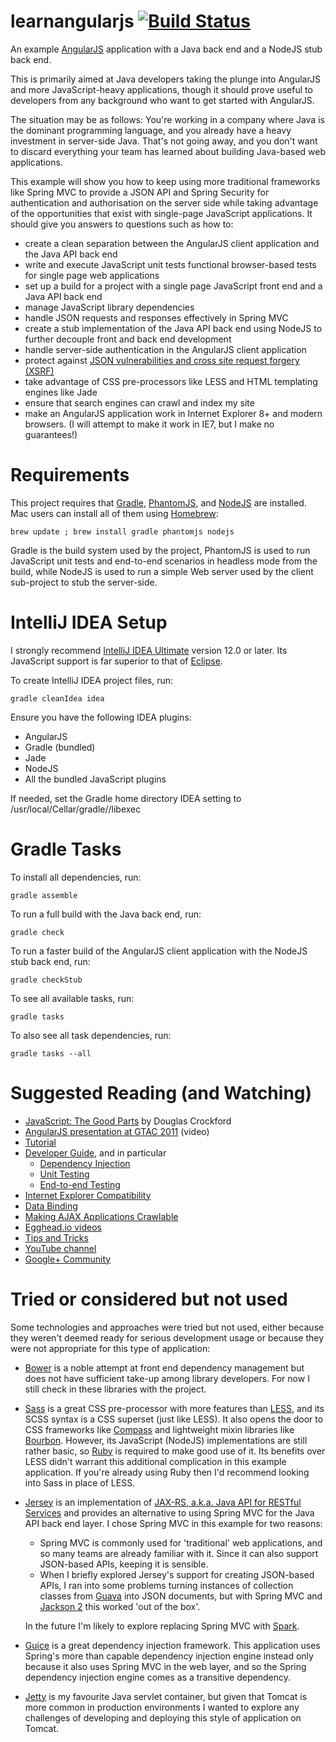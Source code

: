 learnangularjs [![Build Status](https://travis-ci.org/halvards/learnangularjs.png)](https://travis-ci.org/halvards/learnangularjs)
==============

An example [AngularJS](http://angularjs.org/) application with a Java back end and a NodeJS stub back end.

This is primarily aimed at Java developers taking the plunge into AngularJS and more JavaScript-heavy applications,
though it should prove useful to developers from any background who want to get started with AngularJS.

The situation may be as follows: You're working in a company where Java is the dominant programming language, and you
already have a heavy investment in server-side Java. That's not going away, and you don't want to discard everything
your team has learned about building Java-based web applications.

This example will show you how to keep using more traditional frameworks like Spring MVC to provide a JSON API and
Spring Security for authentication and authorisation on the server side while taking advantage of the opportunities
that exist with single-page JavaScript applications. It should give you answers to questions such as how to:

* create a clean separation between the AngularJS client application and the Java API back end
* write and execute JavaScript unit tests functional browser-based tests for single page web applications
* set up a build for a project with a single page JavaScript front end and a Java API back end
* manage JavaScript library dependencies
* handle JSON requests and responses effectively in Spring MVC
* create a stub implementation of the Java API back end using NodeJS to further decouple front and back end development
* handle server-side authentication in the AngularJS client application
* protect against [JSON vulnerabilities and cross site request forgery (XSRF)](http://docs.angularjs.org/api/ng.$http)
* take advantage of CSS pre-processors like LESS and HTML templating engines like Jade
* ensure that search engines can crawl and index my site
* make an AngularJS application work in Internet Explorer 8+ and modern browsers. (I will attempt to make it work in
IE7, but I make no guarantees!)

# Requirements

This project requires that [Gradle](http://gradle.org/), [PhantomJS](http://phantomjs.org/), and
[NodeJS](http://nodejs.org/) are installed. Mac users can install all of them using
[Homebrew](http://mxcl.github.com/homebrew/):

    brew update ; brew install gradle phantomjs nodejs

Gradle is the build system used by the project, PhantomJS is used to run JavaScript unit tests and end-to-end scenarios
in headless mode from the build, while NodeJS is used to run a simple Web server used by the client sub-project to stub
the server-side.

# IntelliJ IDEA Setup

I strongly recommend [IntelliJ IDEA Ultimate](http://www.jetbrains.com/idea/) version 12.0 or later. Its JavaScript
support is far superior to that of [Eclipse](http://www.eclipse.org/).

To create IntelliJ IDEA project files, run:

    gradle cleanIdea idea

Ensure you have the following IDEA plugins:

* AngularJS
* Gradle (bundled)
* Jade
* NodeJS
* All the bundled JavaScript plugins

If needed, set the Gradle home directory IDEA setting to /usr/local/Cellar/gradle/<version>/libexec

# Gradle Tasks

To install all dependencies, run:

    gradle assemble

To run a full build with the Java back end, run:

    gradle check

To run a faster build of the AngularJS client application with the NodeJS stub back end, run:

    gradle checkStub

To see all available tasks, run:

    gradle tasks

To also see all task dependencies, run:

    gradle tasks --all

# Suggested Reading (and Watching)

* [JavaScript: The Good Parts](http://shop.oreilly.com/product/9780596517748.do) by Douglas Crockford
* [AngularJS presentation at GTAC 2011](http://www.youtube.com/watch?v=gQclnI_8Vmg) (video)
* [Tutorial](http://docs.angularjs.org/tutorial)
* [Developer Guide](http://docs.angularjs.org/guide/), and in particular
  * [Dependency Injection](http://docs.angularjs.org/guide/di)
  * [Unit Testing](http://docs.angularjs.org/guide/dev_guide.unit-testing)
  * [End-to-end Testing](http://docs.angularjs.org/guide/dev_guide.e2e-testing)
* [Internet Explorer Compatibility](http://docs.angularjs.org/guide/ie)
* [Data Binding](http://stackoverflow.com/questions/9682092/databinding-in-angularjs/9693933#9693933)
* [Making AJAX Applications Crawlable](https://developers.google.com/webmasters/ajax-crawling/)
* [Egghead.io videos](http://egghead.io/)
* [Tips and Tricks](http://deansofer.com/posts/view/14/AngularJs-Tips-and-Tricks-UPDATED)
* [YouTube channel](https://www.youtube.com/user/angularjs)
* [Google+ Community](https://plus.google.com/communities/115368820700870330756)

# Tried or considered but not used

Some technologies and approaches were tried but not used, either because they weren't deemed ready for serious
development usage or because they were not appropriate for this type of application:

* [Bower](http://bower.io) is a noble attempt at front end dependency management but does not have sufficient take-up
  among library developers. For now I still check in these libraries with the project.
* [Sass](http://sass-lang.com/) is a great CSS pre-processor with more features than [LESS](http://lesscss.org/), and
  its SCSS syntax is a CSS superset (just like LESS). It also opens the door to CSS frameworks like
  [Compass](http://compass-style.org/) and lightweight mixin libraries like [Bourbon](http://bourbon.io/). However, its
  JavaScript (NodeJS) implementations are still rather basic, so [Ruby](http://www.ruby-lang.org/en/) is required to
  make good use of it. Its benefits over LESS didn't warrant this additional complication in this example application.
  If you're already using Ruby then I'd recommend looking into Sass in place of LESS.
* [Jersey](https://jersey.java.net/) is an implementation of
  [JAX-RS, a.k.a. Java API for RESTful Services](https://jax-rs-spec.java.net/) and provides an alternative to using
  Spring MVC for the Java API back end layer. I chose Spring MVC in this example for two reasons:
  * Spring MVC is commonly used for 'traditional' web applications, and so many teams are already familiar with it.
    Since it can also support JSON-based APIs, keeping it is sensible.
  * When I briefly explored Jersey's support for creating JSON-based APIs, I ran into some problems turning instances
    of collection classes from [Guava](https://code.google.com/p/guava-libraries/) into JSON documents, but with
    Spring MVC and [Jackson 2](http://wiki.fasterxml.com/JacksonHome) this worked 'out of the box'.

  In the future I'm likely to explore replacing Spring MVC with [Spark](http://www.sparkjava.com/).
* [Guice](https://code.google.com/p/google-guice/) is a great dependency injection framework. This application uses
  Spring's more than capable dependency injection engine instead only because it also uses Spring MVC in the web layer,
  and so the Spring dependency injection engine comes as a transitive dependency.
* [Jetty](http://www.eclipse.org/jetty/) is my favourite Java servlet container, but given that Tomcat is more common
  in production environments I wanted to explore any challenges of developing and deploying this style of application
  on Tomcat.
